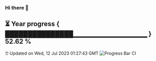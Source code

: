 ### Hi there 👋
⏳ Year progress { ███████████████▁▁▁▁▁▁▁▁▁▁▁▁▁▁▁ } 52.62 %
---
⏰ Updated on Wed, 12 Jul 2023 01:27:43 GMT
![Progress Bar CI](https://github.com/liununu/liununu/workflows/Progress%20Bar%20CI/badge.svg)
